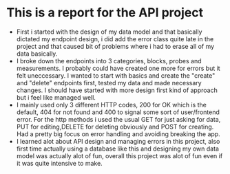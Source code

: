 # This is a report for the API project
* First i started with the design of my data model and that basically dictated my endpoint design, i did add the error class quite late in the project and that caused bit of problems where i had to erase all of my data basically.
* I broke down the endpoints into 3 categories, blocks, probes and measurements. I probably could have created one more for errors but it felt uneccessary. I wanted to start with basics and create the  "create" and "delete" endpoints first, tested my data and made necessary changes. I should have started with more design first kind of approach but i feel like managed well. 
* I mainly used only 3 different HTTP codes, 200 for OK which is the default, 404 for not found and 400 to signal some sort of user/frontend error. For the http methods i used the usual GET for just asking for data, PUT for editing,DELETE for deleting obviously and POST for creating. Had a pretty big focus on error handling and avoiding breaking the app.
* I learned alot about API design and managing errors in this project, also first time actually using a database like this and designing my own data model was actually alot of fun, overall this project was alot of fun even if it was quite intensive to make.
